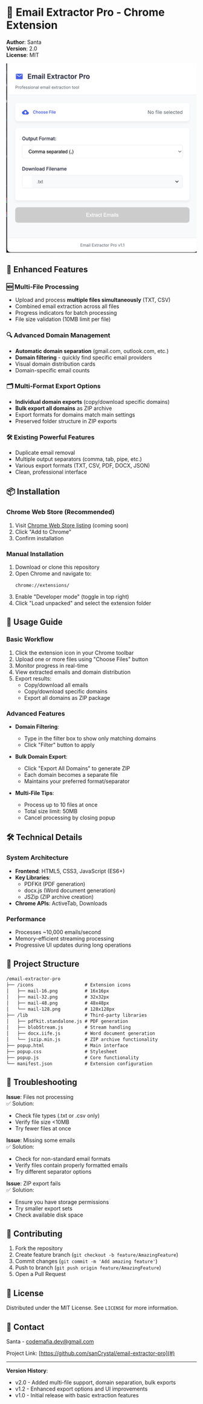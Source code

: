 # 📧 Email Extractor Pro - Chrome Extension

**Author**: Santa  
**Version**: 2.0  
**License**: MIT  

![Extension Screenshot](screenshot.png)

## 🌟 Enhanced Features

### 🆕 Multi-File Processing
- Upload and process **multiple files simultaneously** (TXT, CSV)
- Combined email extraction across all files
- Progress indicators for batch processing
- File size validation (10MB limit per file)

### 🔍 Advanced Domain Management
- **Automatic domain separation** (gmail.com, outlook.com, etc.)
- **Domain filtering** - quickly find specific email providers
- Visual domain distribution cards
- Domain-specific email counts

### 🗂 Multi-Format Export Options
- **Individual domain exports** (copy/download specific domains)
- **Bulk export all domains** as ZIP archive
- Export formats for domains match main settings
- Preserved folder structure in ZIP exports

### 🛠 Existing Powerful Features
- Duplicate email removal
- Multiple output separators (comma, tab, pipe, etc.)
- Various export formats (TXT, CSV, PDF, DOCX, JSON)
- Clean, professional interface

## 📦 Installation

### Chrome Web Store (Recommended)
1. Visit [Chrome Web Store listing](#) (coming soon)
2. Click "Add to Chrome"
3. Confirm installation

### Manual Installation
1. Download or clone this repository
2. Open Chrome and navigate to:
   ```
   chrome://extensions/
   ```
3. Enable "Developer mode" (toggle in top right)
4. Click "Load unpacked" and select the extension folder

## 🚀 Usage Guide

### Basic Workflow
1. Click the extension icon in your Chrome toolbar
2. Upload one or more files using "Choose Files" button
3. Monitor progress in real-time
4. View extracted emails and domain distribution
5. Export results:
   - Copy/download all emails
   - Copy/download specific domains
   - Export all domains as ZIP package

### Advanced Features
- **Domain Filtering**:
  - Type in the filter box to show only matching domains
  - Click "Filter" button to apply
  
- **Bulk Domain Export**:
  - Click "Export All Domains" to generate ZIP
  - Each domain becomes a separate file
  - Maintains your preferred format/separator

- **Multi-File Tips**:
  - Process up to 10 files at once
  - Total size limit: 50MB
  - Cancel processing by closing popup

## 🛠 Technical Details

### System Architecture
- **Frontend**: HTML5, CSS3, JavaScript (ES6+)
- **Key Libraries**:
  - PDFKit (PDF generation)
  - docx.js (Word document generation)
  - JSZip (ZIP archive creation)
- **Chrome APIs**: ActiveTab, Downloads

### Performance
- Processes ~10,000 emails/second
- Memory-efficient streaming processing
- Progressive UI updates during long operations

## 📂 Project Structure

```
/email-extractor-pro
├── /icons                   # Extension icons
│   ├── mail-16.png          # 16x16px
│   ├── mail-32.png          # 32x32px
│   ├── mail-48.png          # 48x48px
│   └── mail-128.png         # 128x128px
├── /lib                     # Third-party libraries
│   ├── pdfkit.standalone.js # PDF generation
│   ├── blobStream.js        # Stream handling
│   ├── docx.iife.js         # Word document generation
│   └── jszip.min.js         # ZIP archive functionality
├── popup.html               # Main interface
├── popup.css                # Stylesheet
├── popup.js                 # Core functionality
└── manifest.json            # Extension configuration
```

## 🐛 Troubleshooting

**Issue**: Files not processing  
✅ Solution: 
- Check file types (.txt or .csv only)
- Verify file size <10MB
- Try fewer files at once

**Issue**: Missing some emails  
✅ Solution:
- Check for non-standard email formats
- Verify files contain properly formatted emails
- Try different separator options

**Issue**: ZIP export fails  
✅ Solution:
- Ensure you have storage permissions
- Try smaller export sets
- Check available disk space

## 🤝 Contributing

1. Fork the repository
2. Create feature branch (`git checkout -b feature/AmazingFeature`)
3. Commit changes (`git commit -m 'Add amazing feature'`)
4. Push to branch (`git push origin feature/AmazingFeature`)
5. Open a Pull Request

## 📜 License

Distributed under the MIT License. See `LICENSE` for more information.

## 📧 Contact

Santa - [codemafia.dev@gmail.com](#)

Project Link: [https://github.com/sanCrystal/email-extractor-pro](#)

---

**Version History**:
- v2.0 - Added multi-file support, domain separation, bulk exports
- v1.2 - Enhanced export options and UI improvements
- v1.0 - Initial release with basic extraction features